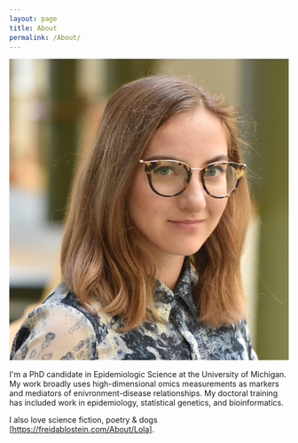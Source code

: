 ```yaml
---
layout: page
title: About
permalink: /About/
---
```


<link href="style.css" rel="stylesheet"></link>
 
<div class="image-cropper">
  <img src="../assets/images/blostein_freida.jpg" alt="avatar" class="profile-pic">
</div>

I'm a PhD candidate in Epidemiologic Science at the University of Michigan. My work broadly uses high-dimensional omics measurements as markers and mediators of enivronment-disease relationships.
My doctoral training has included work in epidemiology, statistical genetics, and bioinformatics. 

I also love science fiction, poetry & dogs [https://freidablostein.com/About/Lola].
